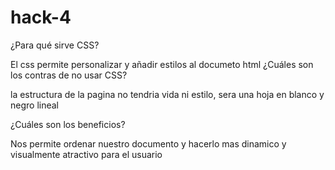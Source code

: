 # hack-4


¿Para qué sirve CSS?

El css permite personalizar y añadir estilos al documeto html 
¿Cuáles son los contras de no usar CSS?

la estructura de la pagina no tendria vida ni estilo, sera una hoja en blanco y negro lineal 

¿Cuáles son los beneficios?

Nos permite ordenar nuestro documento y hacerlo mas dinamico y visualmente atractivo para el usuario
